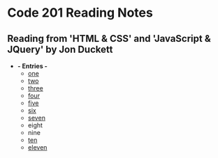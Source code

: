 # Code 201 Reading Notes

## Reading from 'HTML & CSS' and 'JavaScript & JQuery' by Jon Duckett

- **- Entries -**
  - [one](class-01.md)
  - [two](class-02.md)
  - [three](class-03.md)
  - [four](class-04.md)
  - [five](class-05.md)
  - [six](class-06.md)
  - [seven](class-07.md)
  - eight
  - nine
  - [ten](class-10.md)
  - [eleven](class-11.md)
  
